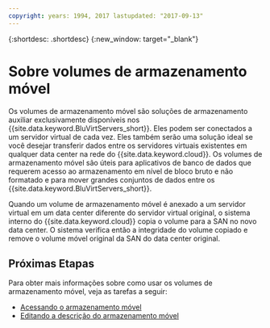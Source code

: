 ```yaml
---
copyright: years: 1994, 2017 lastupdated: "2017-09-13"
---
```


{:shortdesc: .shortdesc}
{:new_window: target="_blank"}

# Sobre volumes de armazenamento móvel

Os volumes de armazenamento móvel são soluções de armazenamento auxiliar exclusivamente disponíveis nos {{site.data.keyword.BluVirtServers_short}}. Eles podem ser conectados a um servidor virtual de cada vez. Eles também serão uma solução ideal se você desejar transferir dados entre os servidores virtuais existentes em qualquer data center na rede do {{site.data.keyword.cloud}}. Os volumes de armazenamento móvel são úteis para aplicativos de banco de dados que requerem acesso ao armazenamento em nível de bloco bruto e não formatado e para mover grandes conjuntos de dados entre os {{site.data.keyword.BluVirtServers_short}}.

Quando um volume de armazenamento móvel é anexado a um servidor virtual em um data center diferente do servidor virtual original, o sistema interno do {{site.data.keyword.cloud}} copia o volume para a SAN no novo data center. O sistema verifica então a integridade do volume copiado e remove o volume móvel original da SAN do data center original.

## Próximas Etapas
Para obter mais informações sobre como usar os volumes de armazenamento móvel, veja as tarefas a seguir:
* [Acessando o armazenamento móvel](../storage/access-portable-storage-screen.html)
* [Editando a descrição do armazenamento móvel](../storage/edit-description-portable-storage-volume-psv.html)
